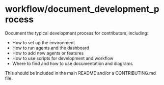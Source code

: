 # workflow/document_development_process

Document the typical development process for contributors, including:
- How to set up the environment
- How to run agents and the dashboard
- How to add new agents or features
- How to use scripts for development and workflow
- Where to find and how to use documentation and diagrams

This should be included in the main README and/or a CONTRIBUTING.md file. 